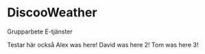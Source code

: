 # DiscooWeather
Grupparbete E-tjänster

Testar här också
Alex was here!
David was here 2!
Tom was here 3!